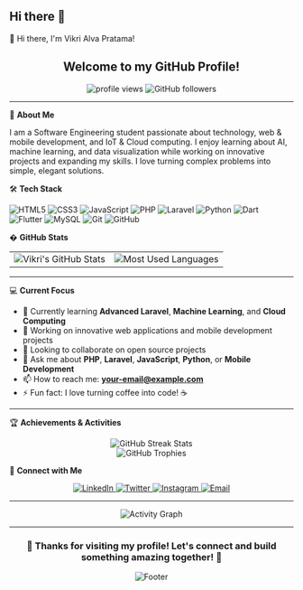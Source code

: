## Hi there 👋

<!--
**Vikrialva/Vikrialva** is a ✨ _special_ ✨ repository because its `README.md` (this file) appears on your GitHub profile.

Here are some ideas to get you started:

- 🔭 I’m currently working on ...
- 🌱 I’m currently learning ...
- 👯 I’m looking to collaborate on ...
- 🤔 I’m looking for help with ...
- 💬 Ask me about ...
- 📫 How to reach me: ...
- 😄 Pronouns: ...
- ⚡ Fun fact: ...
-->
👋 Hi there, I'm Vikri Alva Pratama!

<div align="center">
  <h2>Welcome to my GitHub Profile!</h2>
  
  <img src="https://komarev.com/ghpvc/?username=Vikrialva&label=Profile%20views&color=0e75b6&style=flat" alt="profile views" />
  <img src="https://img.shields.io/github/followers/Vikrialva?label=Followers&style=social" alt="GitHub followers" />
</div>

---

🚀 **About Me**

I am a Software Engineering student passionate about technology, web & mobile development, and IoT & Cloud computing. I enjoy learning about AI, machine learning, and data visualization while working on innovative projects and expanding my skills. I love turning complex problems into simple, elegant solutions.

🛠️ **Tech Stack**

<div align="left">
  <img src="https://img.shields.io/badge/HTML5-E34F26?style=for-the-badge&logo=html5&logoColor=white" alt="HTML5" />
  <img src="https://img.shields.io/badge/CSS3-1572B6?style=for-the-badge&logo=css3&logoColor=white" alt="CSS3" />
  <img src="https://img.shields.io/badge/JavaScript-F7DF1E?style=for-the-badge&logo=javascript&logoColor=black" alt="JavaScript" />
  <img src="https://img.shields.io/badge/PHP-777BB4?style=for-the-badge&logo=php&logoColor=white" alt="PHP" />
  <img src="https://img.shields.io/badge/Laravel-FF2D20?style=for-the-badge&logo=laravel&logoColor=white" alt="Laravel" />
  <img src="https://img.shields.io/badge/Python-3776AB?style=for-the-badge&logo=python&logoColor=white" alt="Python" />
  <img src="https://img.shields.io/badge/Dart-0175C2?style=for-the-badge&logo=dart&logoColor=white" alt="Dart" />
  <img src="https://img.shields.io/badge/Flutter-02569B?style=for-the-badge&logo=flutter&logoColor=white" alt="Flutter" />
  <img src="https://img.shields.io/badge/MySQL-4479A1?style=for-the-badge&logo=mysql&logoColor=white" alt="MySQL" />
  <img src="https://img.shields.io/badge/Git-F05032?style=for-the-badge&logo=git&logoColor=white" alt="Git" />
  <img src="https://img.shields.io/badge/GitHub-181717?style=for-the-badge&logo=github&logoColor=white" alt="GitHub" />
</div>

� **GitHub Stats**

<div align="center">
  <table>
    <tr>
      <td>
        <img src="https://github-readme-stats.vercel.app/api?username=your-username&show_icons=true&theme=tokyonight&hide_border=true&count_private=true" alt="Vikri's GitHub Stats" />
      </td>
      <td>
        <img src="https://github-readme-stats.vercel.app/api/top-langs/?username=your-username&layout=compact&theme=tokyonight&hide_border=true" alt="Most Used Languages" />
      </td>
    </tr>
  </table>
</div>

---

💻 **Current Focus**
- 🌱 Currently learning **Advanced Laravel**, **Machine Learning**, and **Cloud Computing**
- 🔭 Working on innovative web applications and mobile development projects
- 👯 Looking to collaborate on open source projects
- 💬 Ask me about **PHP**, **Laravel**, **JavaScript**, **Python**, or **Mobile Development**
- 📫 How to reach me: **[your-email@example.com](mailto:your-email@example.com)**
- ⚡ Fun fact: I love turning coffee into code! ☕

---

🏆 **Achievements & Activities**

<div align="center">
  <img src="https://github-readme-streak-stats.demolab.com/?user=your-username&theme=tokyonight&hide_border=true" alt="GitHub Streak Stats" />
</div>

<div align="center">
  <img src="https://github-profile-trophy.vercel.app/?username=your-username&theme=darkhub&no-frame=true&margin-w=15&margin-h=15&column=7" alt="GitHub Trophies" />
</div>

🤝 **Connect with Me**

<div align="center">
  <a href="https://linkedin.com/in/your-linkedin" target="_blank">
    <img src="https://img.shields.io/badge/LinkedIn-0077B5?style=for-the-badge&logo=linkedin&logoColor=white" alt="LinkedIn" />
  </a>
  <a href="https://twitter.com/your-twitter" target="_blank">
    <img src="https://img.shields.io/badge/Twitter-1DA1F2?style=for-the-badge&logo=twitter&logoColor=white" alt="Twitter" />
  </a>
  <a href="https://instagram.com/your-instagram" target="_blank">
    <img src="https://img.shields.io/badge/Instagram-E4405F?style=for-the-badge&logo=instagram&logoColor=white" alt="Instagram" />
  </a>
  <a href="mailto:your-email@example.com" target="_blank">
    <img src="https://img.shields.io/badge/Email-D14836?style=for-the-badge&logo=gmail&logoColor=white" alt="Email" />
  </a>
</div>

---

<div align="center">
  <img src="https://github-readme-activity-graph.vercel.app/graph?username=your-username&theme=tokyo-night&bg_color=0d1117&color=58a6ff&line=58a6ff&point=f0f6fc&area=true&hide_border=true" alt="Activity Graph" />
</div>

---

<div align="center">
  <h3>💙 Thanks for visiting my profile! Let's connect and build something amazing together! 💙</h3>
  
  <img src="https://capsule-render.vercel.app/api?type=waving&color=gradient&height=60&section=footer" alt="Footer" />
</div>
